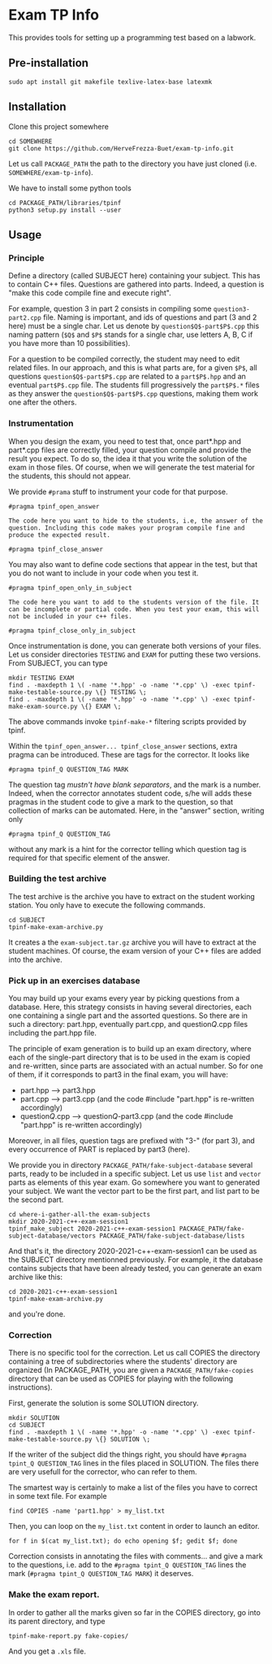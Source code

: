 # Exam TP Info

This provides tools for setting up a programming test based on a labwork.

## Pre-installation

```
sudo apt install git makefile texlive-latex-base latexmk
```

## Installation

Clone this project somewhere

```
cd SOMEWHERE
git clone https://github.com/HerveFrezza-Buet/exam-tp-info.git
```

Let us call `PACKAGE_PATH` the path to the directory you have just
cloned (i.e. `SOMEWHERE/exam-tp-info`).

We have to install some python tools

```
cd PACKAGE_PATH/libraries/tpinf
python3 setup.py install --user
```

## Usage

### Principle

Define a directory (called SUBJECT here) containing your
subject. This has to contain C++ files. Questions are gathered into
parts. Indeed, a question is "make this code compile fine and execute
right".

For example, question 3 in part 2 consists in compiling some
`question3-part2.cpp` file. Naming is important, and ids of questions
and part (3 and 2 here) must be a single char. Let us denote by
`question$Q$-part$P$.cpp` this naming pattern (`$Q$` and `$P$` stands for a
single char, use letters A, B, C if you have more than 10
possibilities).

For a question to be compiled correctly, the student may need to edit
related files. In our approach, and this is what parts are, for a
given `$P$`, all questions `question$Q$-part$P$.cpp` are related to a
`part$P$.hpp` and an eventual `part$P$.cpp` file. The students fill
progressively the `part$P$.*` files as they answer the
`question$Q$-part$P$.cpp` questions, making them work one after the
others.

### Instrumentation

When you design the exam, you need to test that, once part*.hpp and
part*.cpp files are correctly filled, your question compile and
provide the result you expect. To do so, the idea it that you write
the solution of the exam in those files. Of course, when we will
generate the test material for the students, this should not appear.

We provide `#prama` stuff to instrument your code for that purpose.

```
#pragma tpinf_open_answer

The code here you want to hide to the students, i.e, the answer of the
question. Including this code makes your program compile fine and
produce the expected result.

#pragma tpinf_close_answer
```

You may also want to define code sections that appear in the test, but
that you do not want to include in your code when you test it.

```
#pragma tpinf_open_only_in_subject

The code here you want to add to the students version of the file. It
can be incomplete or partial code. When you test your exam, this will
not be included in your c++ files.

#pragma tpinf_close_only_in_subject
```

Once instrumentation is done, you can generate both versions of your
files. Let us consider directories `TESTING` and `EXAM` for putting these
two versions. From SUBJECT, you can type

```
mkdir TESTING EXAM
find . -maxdepth 1 \( -name '*.hpp' -o -name '*.cpp' \) -exec tpinf-make-testable-source.py \{} TESTING \;
find . -maxdepth 1 \( -name '*.hpp' -o -name '*.cpp' \) -exec tpinf-make-exam-source.py \{} EXAM \;
```

The above commands invoke `tpinf-make-*` filtering scripts provided by tpinf.

Within the `tpinf_open_answer... tpinf_close_answer` sections, extra
pragma can be introduced. These are tags for the corrector. It looks like

```
#pragma tpinf_Q QUESTION_TAG MARK
```

The question tag *mustn't have blank separators*, and the mark is a
number. Indeed, when the corrector annotates student code, s/he will
adds these pragmas in the student code to give a mark to the question,
so that collection of marks can be automated. Here, in the "answer"
section, writing only

```
#pragma tpinf_Q QUESTION_TAG
```

without any mark is a hint for the corrector telling which question
tag is required for that specific element of the answer.


### Building the test archive

The test archive is the archive you have to extract on the student
working station. You only have to execute the following commands.

```
cd SUBJECT
tpinf-make-exam-archive.py
```

It creates a the `exam-subject.tar.gz` archive you will have to
extract at the student machines. Of course, the exam version of your
C++ files are added into the archive.

### Pick up in an exercises database

You may build up your exams every year by picking questions from a
database. Here, this strategy consists in having several directories,
each one containing a single part and the assorted questions. So there
are in such a directory: part.hpp, eventually part.cpp, and
question$Q$.cpp files including the part.hpp file.

The principle of exam generation is to build up an exam directory,
where each of the single-part directory that is to be used in the exam
is copied and re-written, since parts are associated with an actual
number. So for one of them, if it corresponds to part3 in the final
exam, you will have:

- part.hpp --> part3.hpp
- part.cpp --> part3.cpp (and the code #include "part.hpp" is re-written accordingly)
- question$Q$.cpp --> question$Q$-part3.cpp (and the code #include "part.hpp" is re-written accordingly)

Moreover, in all files, question tags are prefixed with "3-" (for part
3), and every occurrence of PART is replaced by part3 (here).

We provide you in directory `PACKAGE_PATH/fake-subject-database`
several parts, ready to be included in a specific subject. Let us use
`list` and `vector` parts as elements of this year exam. Go somewhere
you want to generated your subject. We want the vector part to be the
first part, and list part to be the second part.

```
cd where-i-gather-all-the exam-subjects
mkdir 2020-2021-c++-exam-session1
tpinf_make_subject 2020-2021-c++-exam-session1 PACKAGE_PATH/fake-subject-database/vectors PACKAGE_PATH/fake-subject-database/lists
```

And that's it, the directory 2020-2021-c++-exam-session1 can be used
as the SUBJECT directory mentionned previously. For example, it the
database contains subjects that have been already tested, you can
generate an exam archive like this:

```
cd 2020-2021-c++-exam-session1
tpinf-make-exam-archive.py
```

and you're done.


### Correction

There is no specific tool for the correction. Let us call COPIES the
directory containing a tree of subdirectories where the students'
directory are organized (In PACKAGE_PATH, you are given a
`PACKAGE_PATH/fake-copies` directory that can be used as COPIES for
playing with the following instructions).

First, generate the solution is some SOLUTION directory.

```
mkdir SOLUTION
cd SUBJECT
find . -maxdepth 1 \( -name '*.hpp' -o -name '*.cpp' \) -exec tpinf-make-testable-source.py \{} SOLUTION \;
```

If the writer of the subject did the things right, you should have
`#pragma tpint_Q QUESTION_TAG` lines in the files placed in
SOLUTION. The files there are very usefull for the corrector, who can
refer to them.

The smartest way is certainly to make a list of the files you have to
correct in some text file. For example

```
find COPIES -name 'part1.hpp' > my_list.txt
```

Then, you can loop on the `my_list.txt` content in order to launch an editor.

```
for f in $(cat my_list.txt); do echo opening $f; gedit $f; done
```

Correction consists in annotating the files with comments... and give
a mark to the questions, i.e. add to the `#pragma tpint_Q QUESTION_TAG` lines
the mark (`#pragma tpint_Q QUESTION_TAG MARK`) it deserves.


### Make the exam report.

In order to gather all the marks given so far in the COPIES
directory, go into its parent directory, and type

```
tpinf-make-report.py fake-copies/
```

And you get a `.xls` file.







